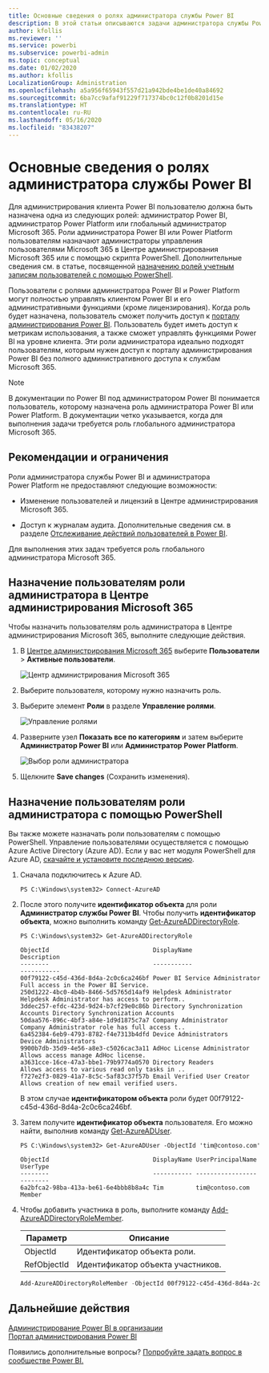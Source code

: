 ```yaml
---
title: Основные сведения о ролях администратора службы Power BI
description: В этой статьи описываются задачи администратора службы Power BI, а также роли, в которых предоставляются необходимые права администратора.
author: kfollis
ms.reviewer: ''
ms.service: powerbi
ms.subservice: powerbi-admin
ms.topic: conceptual
ms.date: 01/02/2020
ms.author: kfollis
LocalizationGroup: Administration
ms.openlocfilehash: a5a956f65943f557d21a942bde4be1de40a84692
ms.sourcegitcommit: 6ba7cc9afaf91229f717374bc0c12f0b8201d15e
ms.translationtype: HT
ms.contentlocale: ru-RU
ms.lasthandoff: 05/16/2020
ms.locfileid: "83438207"
---
```

# <a name="understanding-power-bi-service-administrator-roles"></a>Основные сведения о ролях администратора службы Power BI

Для администрирования клиента Power BI пользователю должна быть назначена одна из следующих ролей: администратор Power BI, администратор Power Platform или глобальный администратор Microsoft 365. Роли администратора Power BI или Power Platform пользователям назначают администраторы управления пользователями Microsoft 365 в Центре администрирования Microsoft 365 или с помощью скрипта PowerShell. Дополнительные сведения см. в статье, посвященной [назначению ролей учетным записям пользователей с помощью PowerShell](/office365/enterprise/powershell/assign-roles-to-user-accounts-with-office-365-powershell).

Пользователи с ролями администратора Power BI и Power Platform могут полностью управлять клиентом Power BI и его административными функциями (кроме лицензирования). Когда роль будет назначена, пользователь сможет получить доступ к [порталу администрирования Power BI](service-admin-portal.md). Пользователь будет иметь доступ к метрикам использования, а также сможет управлять функциями Power BI на уровне клиента. Эти роли администратора идеально подходят пользователям, которым нужен доступ к порталу администрирования Power BI без полного административного доступа к службам Microsoft 365.

> [!NOTE]
> В документации по Power BI под администратором Power BI понимается пользователь, которому назначена роль администратора Power BI или Power Platform. В документации четко указывается, когда для выполнения задачи требуется роль глобального администратора Microsoft 365.

## <a name="limitations-and-considerations"></a>Рекомендации и ограничения

Роли администратора службы Power BI и администратора Power Platform не предоставляют следующие возможности:

* Изменение пользователей и лицензий в Центре администрирования Microsoft 365.

* Доступ к журналам аудита. Дополнительные сведения см. в разделе [Отслеживание действий пользователей в Power BI](service-admin-auditing.md).

Для выполнения этих задач требуется роль глобального администратора Microsoft 365.

## <a name="assign-users-to-an-admin-role-in-the-microsoft-365-admin-center"></a>Назначение пользователям роли администратора в Центре администрирования Microsoft 365

Чтобы назначить пользователям роль администратора в Центре администрирования Microsoft 365, выполните следующие действия.

1. В [Центре администрирования Microsoft 365](https://portal.office.com/adminportal/home#/homepage) выберите **Пользователи** > **Активные пользователи**.

    ![Центр администрирования Microsoft 365](media/service-admin-role/powerbi-admin-users.png)

1. Выберите пользователя, которому нужно назначить роль.

1. Выберите элемент **Роли** в разделе **Управление ролями**.

    ![Управление ролями](media/service-admin-role/powerbi-admin-edit-roles.png)

1. Разверните узел **Показать все по категориям** и затем выберите **Администратор Power BI** или **Администратор Power Platform**.

    ![Выбор роли администратора](media/service-admin-role/powerbi-admin-role.png)

1. Щелкните **Save changes** (Сохранить изменения).

## <a name="assign-users-to-the-admin-role-with-powershell"></a>Назначение пользователям роли администратора с помощью PowerShell

Вы также можете назначать роли пользователям с помощью PowerShell. Управление пользователями осуществляется с помощью Azure Active Directory (Azure AD). Если у вас нет модуля PowerShell для Azure AD, [скачайте и установите последнюю версию](https://www.powershellgallery.com/packages/AzureAD/).

1. Сначала подключитесь к Azure AD.
   ```
   PS C:\Windows\system32> Connect-AzureAD
   ```

1. После этого получите **идентификатор объекта** для роли **Администратор службы Power BI**. Чтобы получить **идентификатор объекта**, можно выполнить команду [Get-AzureADDirectoryRole](/powershell/module/azuread/get-azureaddirectoryrole).

    ```
    PS C:\Windows\system32> Get-AzureADDirectoryRole

    ObjectId                             DisplayName                        Description
    --------                             -----------                        -----------
    00f79122-c45d-436d-8d4a-2c0c6ca246bf Power BI Service Administrator     Full access in the Power BI Service.
    250d1222-4bc0-4b4b-8466-5d5765d14af9 Helpdesk Administrator             Helpdesk Administrator has access to perform..
    3ddec257-efdc-423d-9d24-b7cf29e0c86b Directory Synchronization Accounts Directory Synchronization Accounts
    50daa576-896c-4bf3-a84e-1d9d1875c7a7 Company Administrator              Company Administrator role has full access t..
    6a452384-6eb9-4793-8782-f4e7313b4dfd Device Administrators              Device Administrators
    9900b7db-35d9-4e56-a8e3-c5026cac3a11 AdHoc License Administrator        Allows access manage AdHoc license.
    a3631cce-16ce-47a3-bbe1-79b9774a0570 Directory Readers                  Allows access to various read only tasks in ..
    f727e2f3-0829-41a7-8c5c-5af83c37f57b Email Verified User Creator        Allows creation of new email verified users.
    ```

    В этом случае **идентификатором объекта** роли будет 00f79122-c45d-436d-8d4a-2c0c6ca246bf.

1. Затем получите **идентификатор объекта** пользователя. Его можно найти, выполнив команду [Get-AzureADUser](/powershell/module/azuread/get-azureaduser).

    ```
    PS C:\Windows\system32> Get-AzureADUser -ObjectId 'tim@contoso.com'

    ObjectId                             DisplayName UserPrincipalName      UserType
    --------                             ----------- -----------------      --------
    6a2bfca2-98ba-413a-be61-6e4bbb8b8a4c Tim         tim@contoso.com        Member
    ```

1. Чтобы добавить участника в роль, выполните команду [Add-AzureADDirectoryRoleMember](/powershell/module/azuread/add-azureaddirectoryrolemember).

    | Параметр | Описание |
    | --- | --- |
    | ObjectId |Идентификатор объекта роли. |
    | RefObjectId |Идентификатор объекта участников. |

    ```powershell
    Add-AzureADDirectoryRoleMember -ObjectId 00f79122-c45d-436d-8d4a-2c0c6ca246bf -RefObjectId 6a2bfca2-98ba-413a-be61-6e4bbb8b8a4c
    ```

## <a name="next-steps"></a>Дальнейшие действия

[Администрирование Power BI в организации](service-admin-administering-power-bi-in-your-organization.md)  
[Портал администрирования Power BI](service-admin-portal.md)  

Появились дополнительные вопросы? [Попробуйте задать вопрос в сообществе Power BI.](https://community.powerbi.com/)